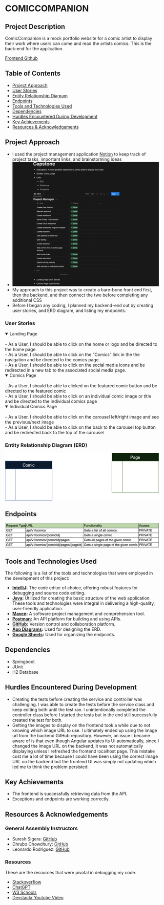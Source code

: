 # COMICCOMPANION

## Project Description
ComicCompanion is a mock portfolio website for a comic artist to display their work where users can come and read the artists comics. This is the back-end for the application.

[Frontend Github](https://github.com/lizabawa/comic-companion-front)


## Table of Contents
- [Project Approach](#project-approach)
- [User Stories](#user-stories)
- [Entity Relationship Diagram](#ERD)
- [Endpoints](#endpoints)
- [Tools and Technologies Used](#tools-and-technologies-used)
- [Dependencies](#dependencies)
- [Hurdles Encountered During Development](#hurdles-encountered-during-development)
- [Key Achievements](#key-achievements)
- [Resources & Acknowledgements](#resources--acknowledgements)

## Project Approach
- I used the project management application [Notion](https://www.notion.so/) to keep track of project tasks, important links, and brainstorming ideas
- ![Notion Project Manager](https://github.com/lizabawa/comic-companion-backend/blob/main/src/main/resources/images/Notion.png?raw=true)
- My approach to this project was to create a bare-bone front end first, then the backend, and then connect the two before completing any additional CSS
- Before I began any coding, I planned my backend-end out by creating user stories, and ERD diagram, and listing my endpoints.


### User Stories
<details open>
<summary>Landing Page</summary>
<br>
- As a User, I should be able to click on the home or logo and be directed to the home page.
<br>
- As a User, I should be able to click on the “Comics” link in the the navigation and be directed to the comics page.
<br>
- As a User, I should be able to click on the social media icons and be redirected in a new tab to the  associated social media page.
</details>
<details open>
<summary>Comics Page</summary>
<br>
- As a User, I should be able to clicked on the featured comic button and be directed to the featured comic
<br>
- As a User, I should be able to click on an individual comic image or title and be directed to the individual comics page
</details>
<details open>
<summary>Individual Comics Page</summary>
<br>
- As a User, I should be able to click on the carousel left/right image and see the previous/next image
<br>
- As a User, I should be able to click on the back to the carousel top button and be redirected back to the top of the carousel
</details>

### Entity Relationship Diagram (ERD)
![Entity Relationship Diagram](https://github.com/lizabawa/comic-companion-backend/blob/main/src/main/resources/images/ERD.drawio.png?raw=true)

## Endpoints
![Endpoints](https://github.com/lizabawa/comic-companion-backend/blob/main/src/main/resources/images/Endpoints.png?raw=true)

## Tools and Technologies Used

The following is a list of the tools and technologies that were employed in the development of this project:
- **[IntelliJ](https://www.jetbrains.com/idea/):** The code editor of choice, offering robust features for debugging and source code editing.
- **[Java](https://www.java.com/en/):** Utilized for creating the basic structure of the web application.
  These tools and technologies were integral in delivering a high-quality, user-friendly application.
- **[Maven](https://maven.apache.org/):** A software project management and comprehension tool.
- **[Postman](https://www.postman.com/):** An API platform for building and using APIs.
- **[GitHub](https://github.com/):** Version control and collaboration platform.
- **[App Diagrams](https://app.diagrams.net/):** Used for designing the ERD.
- **[Google Sheets](https://www.google.com/sheets/about/):** Used for organizing the endpoints.

## Dependencies
- Springboot
- JUnit
- H2 Database

## Hurdles Encountered During Development
- Creating the tests before creating the service and controller was challenging. I was able to create the tests before the service class and keep editing both until the test ran. I unintentionally completed the controller class before I started the tests but in the end still successfully created the test for both.
- Getting the images to display on the frontend took a while due to not knowing which image URL to use. I ultimately ended up using the image url from the backend GitHub repository. However, an issue I became aware of is that even though Angular updates its UI automatically, since I changed the image URL on the backend, it was not automatically displaying unless I refreshed the frontend localhost page. This mistake cost me a lot of time because I could have been using the correct image URL on the backend but the frontend UI was simply not updating which led me to think the problem persisted.
## Key Achievements
- The frontend is successfully retrieving data from the API.
- Exceptions and endpoints are working correctly.

## Resources & Acknowledgements
### General Assembly Instructors
- Suresh Sigera: [GitHub](https://github.com/sureshmelvinsigera)
- Dhrubo Chowdhury: [GitHub](https://github.com/Dhrubo-Chowdhury)
- Leonardo Rodriguez: [GitHub](https://github.com/LRodriguez92)

### Resources
These are the resources that were pivotal in debugging my code.
- [Stackoverflow](https://stackoverflow.com/)
- [ChatGPT](https://chat.openai.com/)
- [W3 Schools](https://www.w3schools.com/)
- [Devstackr Youtube Video](https://www.youtube.com/watch?v=185uAxYz1dU)